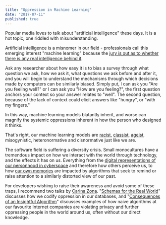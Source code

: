 ```yaml
---
title: "Oppression in Machine Learning"
date: "2017-07-11"
published: true
---
```


Popular media loves to talk about "artificial intelligence" these days. It is a hot topic, one riddled with misunderstanding.

Artificial intelligence is a misnomer in our field - professionals call this emerging interest "machine learning" because the [jury is out as to whether there is any real intelligence behind it](https://codingculture.io/wp-content/uploads/2017/07/can-machines-be-intelligent).

Ask any researcher about how easy it is to bias a survey through what question we ask, how we ask it, what questions we ask before and after it, and you will begin to understand the mechanisms through which decisions made by computers can be similarly biased. Simply put, I can ask you "Are you feeling well?" or I can ask you "How are you feeling?", the first question anchors your context so your answer relates to "well". The second question, because of the lack of context could elicit answers like "hungry", or "with my fingers."

In this way, machine learning models blatantly inherit, and worse can magnify the systemic oppressions inherent in how the person who designed it thinks.

That's right, our machine learning models are [racist](https://codingculture.io/wp-content/uploads/2017/07/google-apologizes-for-algorithm-mistakenly-calling-black-people-gorillas), [classist](https://codingculture.io/wp-content/uploads/2017/07/p31_A%20Study.pdf), [ageist](https://codingculture.io/wp-content/uploads/2017/07/hajian.pdf), misogynistic, heteronormative and cisnormative just like we are.

The software field is suffering a diversity crisis. Small monocultures have a tremendous impact on how we interact with the world through technology, and the effects it has on us. Everything from the [digital representations of our personhood in cyberspace](https://codingculture.io/wp-content/uploads/2017/07/heres-a-list-of-58-gender-options-for-facebook-users) and therefore how others perceive us, to how [our own memories](https://codingculture.io/wp-content/uploads/2017/07/instant-recall) are impacted by algorithms that seek to remind or raise attention to a similarly distorted view of our past.

For developers wishing to raise their awareness and avoid some of these traps, I recommend two talks by [Carina Zona](https://codingculture.io/wp-content/uploads/2017/07/cczona?lang=en). "[Schemas for the Real World](https://codingculture.io/wp-content/uploads/2017/07/PYYfVqtcWQY)" discusses how we codify oppression in our databases, and "[Consequences of an Insightful Algorithm](https://codingculture.io/wp-content/uploads/2017/07/znwWYR1mzzw)" discusses examples of how naive algorithms at our favourite Internet companies are violating privacy and further oppressing people in the world around us, often without our direct knowledge.
